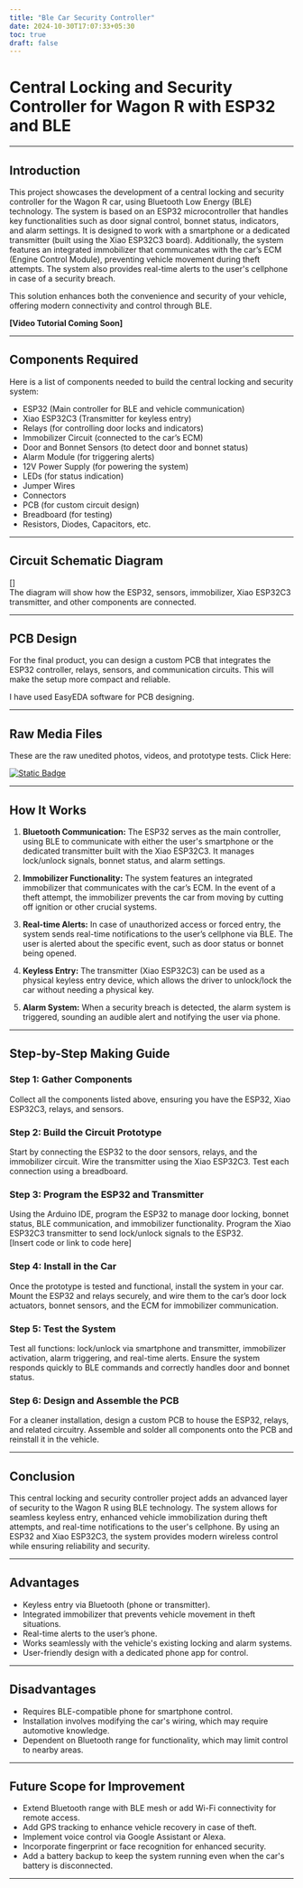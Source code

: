 ```yaml
---
title: "Ble Car Security Controller"
date: 2024-10-30T17:07:33+05:30
toc: true
draft: false
---
```


# Central Locking and Security Controller for Wagon R with ESP32 and BLE

---

## Introduction

This project showcases the development of a central locking and security controller for the Wagon R car, using Bluetooth Low Energy (BLE) technology. The system is based on an ESP32 microcontroller that handles key functionalities such as door signal control, bonnet status, indicators, and alarm settings. It is designed to work with a smartphone or a dedicated transmitter (built using the Xiao ESP32C3 board). Additionally, the system features an integrated immobilizer that communicates with the car’s ECM (Engine Control Module), preventing vehicle movement during theft attempts. The system also provides real-time alerts to the user's cellphone in case of a security breach.

This solution enhances both the convenience and security of your vehicle, offering modern connectivity and control through BLE.

**[Video Tutorial Coming Soon]**

---

## Components Required

Here is a list of components needed to build the central locking and security system:

- ESP32 (Main controller for BLE and vehicle communication)
- Xiao ESP32C3 (Transmitter for keyless entry)
- Relays (for controlling door locks and indicators)
- Immobilizer Circuit (connected to the car’s ECM)
- Door and Bonnet Sensors (to detect door and bonnet status)
- Alarm Module (for triggering alerts)
- 12V Power Supply (for powering the system)
- LEDs (for status indication)
- Jumper Wires
- Connectors
- PCB (for custom circuit design)
- Breadboard (for testing)
- Resistors, Diodes, Capacitors, etc.

---

## Circuit Schematic Diagram

[]  
The diagram will show how the ESP32, sensors, immobilizer, Xiao ESP32C3 transmitter, and other components are connected.

---

## PCB Design

For the final product, you can design a custom PCB that integrates the ESP32 controller, relays, sensors, and communication circuits. This will make the setup more compact and reliable.


I have used EasyEDA software for PCB designing.

---

## Raw Media Files 

These are the raw unedited photos, videos, and prototype tests. Click Here:

[![Static Badge](https://img.shields.io/badge/GooglePhotos-Album-blue?style=flat&logo=Google%20Photos
)](https://photos.app.goo.gl/32ChjenSaV4ZbyQp9)

---

## How It Works

1. **Bluetooth Communication:** The ESP32 serves as the main controller, using BLE to communicate with either the user's smartphone or the dedicated transmitter built with the Xiao ESP32C3. It manages lock/unlock signals, bonnet status, and alarm settings.
   
2. **Immobilizer Functionality:** The system features an integrated immobilizer that communicates with the car’s ECM. In the event of a theft attempt, the immobilizer prevents the car from moving by cutting off ignition or other crucial systems.
   
3. **Real-time Alerts:** In case of unauthorized access or forced entry, the system sends real-time notifications to the user’s cellphone via BLE. The user is alerted about the specific event, such as door status or bonnet being opened.

4. **Keyless Entry:** The transmitter (Xiao ESP32C3) can be used as a physical keyless entry device, which allows the driver to unlock/lock the car without needing a physical key.

5. **Alarm System:** When a security breach is detected, the alarm system is triggered, sounding an audible alert and notifying the user via phone.

---

## Step-by-Step Making Guide

### Step 1: Gather Components  
Collect all the components listed above, ensuring you have the ESP32, Xiao ESP32C3, relays, and sensors.

### Step 2: Build the Circuit Prototype  
Start by connecting the ESP32 to the door sensors, relays, and the immobilizer circuit. Wire the transmitter using the Xiao ESP32C3. Test each connection using a breadboard.

### Step 3: Program the ESP32 and Transmitter  
Using the Arduino IDE, program the ESP32 to manage door locking, bonnet status, BLE communication, and immobilizer functionality. Program the Xiao ESP32C3 transmitter to send lock/unlock signals to the ESP32.  
[Insert code or link to code here]

### Step 4: Install in the Car  
Once the prototype is tested and functional, install the system in your car. Mount the ESP32 and relays securely, and wire them to the car’s door lock actuators, bonnet sensors, and the ECM for immobilizer communication.

### Step 5: Test the System  
Test all functions: lock/unlock via smartphone and transmitter, immobilizer activation, alarm triggering, and real-time alerts. Ensure the system responds quickly to BLE commands and correctly handles door and bonnet status.

### Step 6: Design and Assemble the PCB  
For a cleaner installation, design a custom PCB to house the ESP32, relays, and related circuitry. Assemble and solder all components onto the PCB and reinstall it in the vehicle.

---

## Conclusion

This central locking and security controller project adds an advanced layer of security to the Wagon R using BLE technology. The system allows for seamless keyless entry, enhanced vehicle immobilization during theft attempts, and real-time notifications to the user's cellphone. By using an ESP32 and Xiao ESP32C3, the system provides modern wireless control while ensuring reliability and security.

---

## Advantages

- Keyless entry via Bluetooth (phone or transmitter).
- Integrated immobilizer that prevents vehicle movement in theft situations.
- Real-time alerts to the user’s phone.
- Works seamlessly with the vehicle's existing locking and alarm systems.
- User-friendly design with a dedicated phone app for control.

---

## Disadvantages

- Requires BLE-compatible phone for smartphone control.
- Installation involves modifying the car's wiring, which may require automotive knowledge.
- Dependent on Bluetooth range for functionality, which may limit control to nearby areas.

---

## Future Scope for Improvement

- Extend Bluetooth range with BLE mesh or add Wi-Fi connectivity for remote access.
- Add GPS tracking to enhance vehicle recovery in case of theft.
- Implement voice control via Google Assistant or Alexa.
- Incorporate fingerprint or face recognition for enhanced security.
- Add a battery backup to keep the system running even when the car's battery is disconnected.

---

